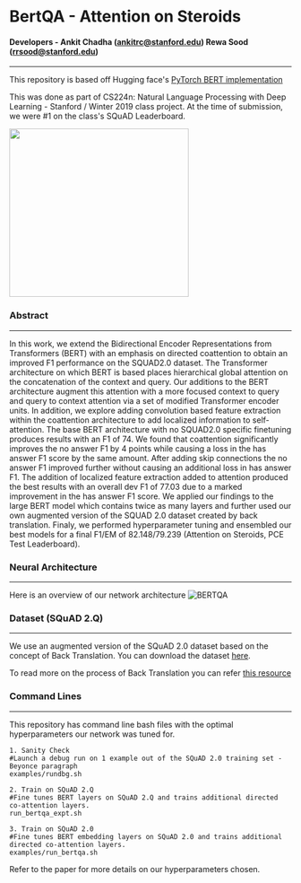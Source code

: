 # BertQA - Attention on Steroids
#### Developers - Ankit Chadha (ankitrc@stanford.edu) Rewa Sood (rrsood@stanford.edu)
--------
This repository is based off Hugging face's [PyTorch BERT implementation](https://github.com/huggingface/pytorch-pretrained-BERT)

This was done as part of CS224n: Natural Language Processing with Deep Learning - Stanford / Winter 2019 class project.
At the time of submission, we were #1 on the class's SQuAD Leaderboard.

<img src="https://github.com/ankit-ai/BertQA-Attention-on-Steroids/blob/master/img/meme.png" width="320" height="300">


### Abstract
--------
In this work, we extend the Bidirectional Encoder Representations from Transformers (BERT) with an emphasis on directed coattention to obtain an improved F1 performance on the SQUAD2.0 dataset. The Transformer architecture on which BERT is based places hierarchical global attention on the concatenation of the context and query. Our additions to the BERT architecture augment this attention with a more focused context to query and query to context attention via a set of modified Transformer encoder units. In addition, we explore adding convolution based feature extraction within the coattention architecture to add localized information to self-attention. The base BERT architecture with no SQUAD2.0 specific finetuning produces results with an F1 of 74. We found that coattention significantly improves the no answer F1 by 4 points while causing a loss in the has answer F1 score by the same amount. After adding skip connections the no answer F1 improved further without causing an additional loss in has answer F1. The addition of localized feature extraction added to attention produced the best results with an overall dev F1 of 77.03 due to a marked improvement in the has answer F1 score. We applied our findings to the large BERT model which contains twice as many layers and further used our own augmented version of the SQUAD 2.0 dataset created by back translation. Finaly, we performed hyperparameter tuning and ensembled our best models for a final F1/EM of 82.148/79.239 (Attention on Steroids, PCE Test Leaderboard).

### Neural Architecture
--------
Here is an overview of our network architecture 
![BERTQA](https://github.com/ankit-ai/BertQA-Attention-on-Steroids/blob/master/img/bert.png "BERTQA - Attention on Steroids")

### Dataset (SQuAD 2.Q)
--------
We use an augmented version of the SQuAD 2.0 dataset based on the concept of Back Translation. You can download the dataset [here](https://github.com/ankit-ai/SQUAD2.Q-Augmented-Dataset).

To read more on the process of Back Translation you can refer [this resource](http://ankit-ai.blogspot.com/2019/03/future-of-natural-language-processing.html)

### Command Lines
--------
This repository has command line bash files with the optimal hyperparameters our network was tuned for. 
```
1. Sanity Check 
#Launch a debug run on 1 example out of the SQuAD 2.0 training set - Beyonce paragraph 
examples/rundbg.sh

2. Train on SQuAD 2.Q
#Fine tunes BERT layers on SQuAD 2.Q and trains additional directed co-attention layers.
run_bertqa_expt.sh

3. Train on SQuAD 2.0
#Fine tunes BERT embedding layers on SQuAD 2.0 and trains additional directed co-attention layers.
examples/run_bertqa.sh
```

Refer to the paper for more details on our hyperparameters chosen.
